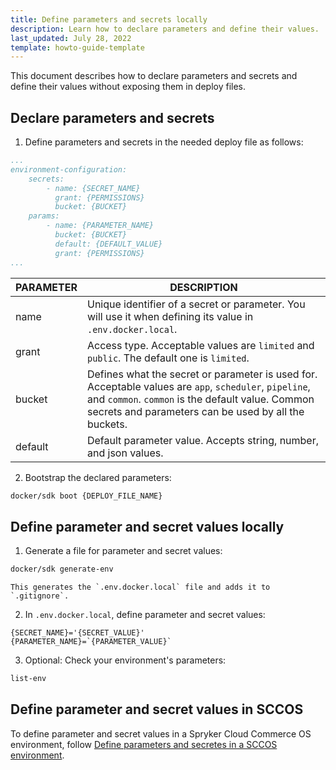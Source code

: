 ```yaml
---
title: Define parameters and secrets locally
description: Learn how to declare parameters and define their values.
last_updated: July 28, 2022
template: howto-guide-template
---
```


This document describes how to declare parameters and secrets and define their values without exposing them in deploy files.

## Declare parameters and secrets

1. Define parameters and secrets in the needed deploy file as follows:

```yaml
...
environment-configuration:
    secrets:
        - name: {SECRET_NAME}
          grant: {PERMISSIONS}
          bucket: {BUCKET}
    params:
        - name: {PARAMETER_NAME}
          bucket: {BUCKET}
          default: {DEFAULT_VALUE}
          grant: {PERMISSIONS}
...
```
| PARAMETER | DESCRIPTION |
| - | - |
| name | Unique identifier of a secret or parameter. You will use it when defining its value in `.env.docker.local`. |
| grant | Access type. Acceptable values are `limited` and `public`. The default one is `limited`. |
| bucket | Defines what the secret or parameter is used for. Acceptable values are `app`, `scheduler`, `pipeline`, and `common`. `common` is the default value. Common secrets and parameters can be used by all the buckets. |
| default | Default parameter value. Accepts string, number, and json values. |

2. Bootstrap the declared parameters:

```bash
docker/sdk boot {DEPLOY_FILE_NAME}
```

## Define parameter and secret values locally

1. Generate a file for parameter and secret values:

```bash
docker/sdk generate-env
```
    This generates the `.env.docker.local` file and adds it to `.gitignore`.

2. In `.env.docker.local`, define parameter and secret values:

```text
{SECRET_NAME}='{SECRET_VALUE}'
{PARAMETER_NAME}=`{PARAMETER_VALUE}`
```

3. Optional: Check your environment's parameters:

```bash
list-env
```


## Define parameter and secret values in SCCOS

To define parameter and secret values in a Spryker Cloud Commerce OS environment, follow [Define parameters and secretes in a SCCOS environment](/docs/cloud/dev/spryker-cloud-commerce-os/define-parameters-and-secrets-in-a-sccos-environment.html).
